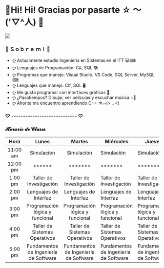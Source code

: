 # 🌸Hi! Hi! Gracias por pasarte  ☆ ～('▽^人) 🌸

![](https://i.imgur.com/9rHqiB3.png)

### 💮 Ｓｏｂｒｅ  ｍｉ 💮
- ღ Actualmente estudio Ingeniería en Sistemas en el ITT 💻⌨
- ღ Lenguajes de Programación: C#, SQL 📚
- ღ Programas que manejo: Visual Studio, VS Code, SQL Server, MySQL ⌨
- ღ Lenguajes que manejo: C#, SQL 🖥
- ღ Me gusta programar con interfaces gráficas 🎨
- ღ ¿Pasatiempos? Dibujar, ver películas y escuchar música 🎶📝
- ღ Ahorita me encuentro aprendiendo C++ ☆⌒(> _ <)

### ♡ ---------------------------- ♡

### 𝓗𝓸𝓻𝓪𝓻𝓲𝓸 𝓭𝓮 𝓒𝓵𝓪𝓼𝓮𝓼

|   Hora   |                 Lunes                 |                 Martes                | Miércoles                             | Jueves                                | Viernes    |
|:--------:|:-------------------------------------:|:-------------------------------------:|---------------------------------------|---------------------------------------|------------|
| 11:00 am |               Simulación              |               Simulación              |               Simulación              |               Simulación              | Simulación |
| 12:00 pm |                 ******                |                *******                |                *******                |                *******                |   *******  |
|  1:00 pm |        Taller de  Investigación       |        Taller de Investigación        |        Taller de Investigación        |        Taller de Investigación        |   *******  |
|  2:00 pm |         Lenguajes de Interfaz         |         Lenguajes de Interfaz         |         Lenguajes de Interfaz         |         Lenguajes de Interfaz         |   *******  |
| 3:00 pm  |    Programación lógica y funcional    |    Programación lógica y funcional    |    Programación lógica y funcional    |    Programación lógica y funcional    |   *******  |
| 4:00 pm  |     Taller de Sistemas Operativos     |     Taller de Sistemas Operativos     |     Taller de Sistemas Operativos     |     Taller de Sistemas Operativos     |   *******  |
| 5:00 pm  | Fundamentos de Ingeniería de Software | Fundamentos de Ingeniería de Software | Fundamentos de Ingeniería de Software | Fundamentos de Ingeniería de Software |   *******  |
